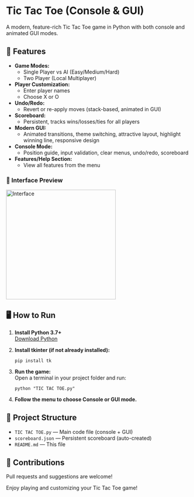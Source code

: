 # Tic Tac Toe (Console & GUI)

A modern, feature-rich Tic Tac Toe game in Python with both console and animated GUI modes.

## 🚀 Features

- **Game Modes:**  
  - Single Player vs AI (Easy/Medium/Hard)
  - Two Player (Local Multiplayer)
- **Player Customization:**  
  - Enter player names
  - Choose X or O
- **Undo/Redo:**  
  - Revert or re-apply moves (stack-based, animated in GUI)
- **Scoreboard:**  
  - Persistent, tracks wins/losses/ties for all players
- **Modern GUI:**  
  - Animated transitions, theme switching, attractive layout, highlight winning line, responsive design
- **Console Mode:**  
  - Position guide, input validation, clear menus, undo/redo, scoreboard
- **Features/Help Section:**  
  - View all features from the menu

### 📸 Interface Preview

<img width="300" height="300" alt="Interface" src="https://github.com/user-attachments/assets/7de658ca-6df2-401a-b9a7-7fb8579ab010" />


## 🖥️ How to Run

1. **Install Python 3.7+**  
   [Download Python](https://www.python.org/downloads/)


2. **Install tkinter (if not already installed):**  
   ```
   pip install tk
   ```

3. **Run the game:**  
   Open a terminal in your project folder and run:
   ```
   python "TIC TAC TOE.py"
   ```

4. **Follow the menu to choose Console or GUI mode.**

## 📁 Project Structure

- `TIC TAC TOE.py` — Main code file (console + GUI)
- `scoreboard.json` — Persistent scoreboard (auto-created)
- `README.md` — This file


## 🤝 Contributions

Pull requests and suggestions are welcome!

Enjoy playing and customizing your Tic Tac Toe game! 
